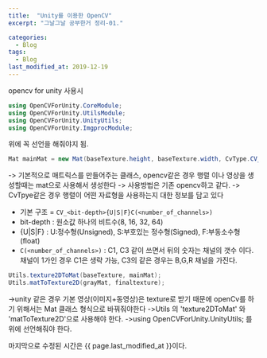 ```yaml
---
title:  "Unity를 이용한 OpenCV"
excerpt: "그날그날 공부한거 정리-01."

categories:
  - Blog
tags:
  - Blog
last_modified_at: 2019-12-19
---
```


opencv for unity 사용시

```c#
using OpenCVForUnity.CoreModule;
using OpenCVForUnity.UtilsModule;
using OpenCVForUnity.UnityUtils;
using OpenCVForUnity.ImgprocModule;
```

위에 꼭 선언을 해줘야지 됨. 

```c#
Mat mainMat = new Mat(baseTexture.height, baseTexture.width, CvType.CV_8UC3);
```
-> 기본적으로 매트릭스를 만들어주는 클래스, opencv같은 경우 행렬 이나 영상을 생성할때는 mat으로 사용해서 생성한다
-> 사용방법은 기존 opencv하고 같다.
-> CvTpye같은 경우 행렬이 어떤 자료형을 사용하는지 대한 정보를 담고 있다
   - 기본 구조 = ```CV_<bit-depth>{U|S|F}C(<number_of_channels>)```
   - bit-depth : 원소값 하나의 비트수(8, 16, 32, 64)
   - {U|S|F} : U:정수형(Unsigned), S:부호있는 정수형(Signed), F:부동소수형(float)
   - ```C(<number_of_channels>)``` : C1, C3 같이 쓰면서 뒤의 숫자는 채널의 갯수 이다. 채널이 1가인 경우 C1은 생략 가능, C3의 같은 경우는 B,G,R 채널을 가진다.

```c#
Utils.texture2DToMat(baseTexture, mainMat);
Utils.matToTexture2D(grayMat, finaltexture);
```
->unity 같은 경우 기본 영상(이미지+동영상)은 texture로 받기 때문에 openCv를 하기 위해서는 Mat 클래스 형식으로 바꿔줘야한다
->Utils 의 'texture2DToMat' 와 'matToTexture2D'으로 사용해야 한다.
->using OpenCVForUnity.UnityUtils; 를 위에 선언해줘야 한다.

마지막으로 수정된 시간은 {{ page.last_modified_at }}이다.